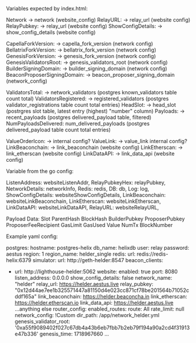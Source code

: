 Variables expected by index.html:

Network -> network (website_config)
RelayURL: -> relay_url (website config)
RelayPubkey: -> relay_url (website config)
ShowConfigDetails: -> show_config_details (website config)

CapellaForkVersion: -> capella_fork_version (network config) 
BellatrixForkVersion: -> bellatrix_fork_version (network config)
GenesisForkVersion: -> genesis_fork_version (network config)
GenesisValidatorsRoot: -> genesis_validators_root (network config)
BuilderSigningDomain: -> builder_signing_domain (network config)
BeaconProposerSigningDomain: -> beacon_proposer_signing_domain (network_config)

ValidatorsTotal: -> network_validators (postgres known_validators table count total)
ValidatorsRegistered: -> registered_validators (postgres validator_registrations table count total entries)
HeadSlot: -> head_slot (postrgres slot table, latest entry (highest) "number" column)
Payloads: -> recent_payloads (postgres delivered_payload table, filtered)
NumPayloadsDelivered: num_delivered_payloads (postgres delivered_payload table count total entries)


ValueOrderIcon: -> internal config?
ValueLink: -> value_link internal config?
LinkBeaconchain: -> link_beaconchain (website config)
LinkEtherscan: -> link_etherscan (website config)
LinkDataAPI: -> link_data_api (website config)

Variable from the go config:

ListenAddress:     websiteListenAddr,
RelayPubkeyHex:    relayPubkey,
NetworkDetails:    networkInfo,
Redis:             redis,
DB:                db,
Log:               log,
ShowConfigDetails: websiteShowConfigDetails,
LinkBeaconchain:   websiteLinkBeaconchain,
LinkEtherscan:     websiteLinkEtherscan,
LinkDataAPI:       websiteLinkDataAPI,
RelayURL:          websiteRelayURL,

Payload Data:
Slot
ParentHash
BlockHash
BuilderPubkey
ProposerPubkey
ProposerFeeRecipient
GasLimit
GasUsed
Value
NumTx
BlockNumber

Example yaml config:

postgres:
  hostname: postgres-helix
  db_name: helixdb
  user: relay
  password: aestus
region: 1
  region_name: helder_single
redis:
  url: redis://redis-helix:6379
simulator:
  url: http://geth-helder:8547
beacon_clients:
  - url: http://lighthouse-helder:5062
website:
  enabled: true
  port: 8080
  listen_address: 0.0.0.0
  show_config_details: false
  network_name: "helder"
  relay_url: https://helder.aestus.live
  relay_pubkey: "0x12d44ae7ee1b325571447a81150d4e023cc871cf78be201564b71052cddf165a"
  link_beaconchain: https://helder.beaconcha.in
  link_etherscan: https://helder.etherscan.io
  link_data_api: https://helder.aestus.live
  ...anything else
router_config:
  enabled_routes:
  route: All
  rate_limit: null 
network_config: !Custom
  dir_path: /app/network_helder.yml
  genesis_validator_root: '0xa55f9089402f027c67db4a43b6eb7fbb7b2eb79f194a90a2cd4f31913e47b336'
  genesis_time: 1718967660
...